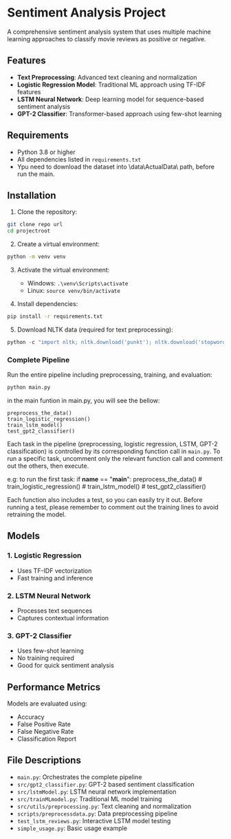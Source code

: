 # Sentiment Analysis Project

A comprehensive sentiment analysis system that uses multiple machine learning approaches to classify movie reviews as positive or negative.

## Features

- **Text Preprocessing**: Advanced text cleaning and normalization
- **Logistic Regression Model**: Traditional ML approach using TF-IDF features
- **LSTM Neural Network**: Deep learning model for sequence-based sentiment analysis
- **GPT-2 Classifier**: Transformer-based approach using few-shot learning

## Requirements

- Python 3.8 or higher
- All dependencies listed in `requirements.txt`
- Ypu need to download the dataset into \data\ActualData\ path, before run the main.

## Installation

1. Clone the repository:
```bash
git clone repo url
cd projectroot
```

2. Create a virtual environment:
```bash
python -m venv venv
```

3. Activate the virtual environment:
   - Windows: `.\venv\Scripts\activate`
   - Linux: `source venv/bin/activate`

4. Install dependencies:
```bash
pip install -r requirements.txt
```

5. Download NLTK data (required for text preprocessing):
```python
python -c "import nltk; nltk.download('punkt'); nltk.download('stopwords'); nltk.download('wordnet'); nltk.download('punkt_tab')"
```

### Complete Pipeline

Run the entire pipeline including preprocessing, training, and evaluation:

```bash
python main.py
```

in the main funtion in main.py, you will see the bellow:
    
    preprocess_the_data()
    train_logistic_regression() 
    train_lstm_model() 
    test_gpt2_classifier()

Each task in the pipeline (preprocessing, logistic regression, LSTM, GPT-2 classification) is controlled by its corresponding function call in `main.py`. To run a specific task, uncomment only the relevant function call and comment out the others, then execute.

e.g:
to run the first task:
if __name__ == "__main__":
    preprocess_the_data()
    # train_logistic_regression() 
    # train_lstm_model() 
    # test_gpt2_classifier()

Each function also includes a test, so you can easily try it out. Before running a test, please remember to comment out the training lines to avoid retraining the model.



## Models

### 1. Logistic Regression
- Uses TF-IDF vectorization
- Fast training and inference

### 2. LSTM Neural Network
- Processes text sequences
- Captures contextual information

### 3. GPT-2 Classifier
- Uses few-shot learning
- No training required
- Good for quick sentiment analysis

## Performance Metrics

Models are evaluated using:
- Accuracy
- False Positive Rate
- False Negative Rate
- Classification Report

## File Descriptions

- `main.py`: Orchestrates the complete pipeline
- `src/gpt2_classifier.py`: GPT-2 based sentiment classification
- `src/lstmModel.py`: LSTM neural network implementation
- `src/trainMLmodel.py`: Traditional ML model training
- `src/utils/preprocessing.py`: Text cleaning and normalization
- `scripts/preprocessdata.py`: Data preprocessing pipeline
- `test_lstm_reviews.py`: Interactive LSTM model testing
- `simple_usage.py`: Basic usage example
